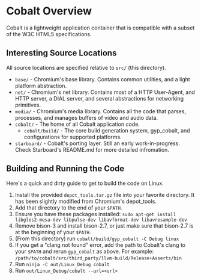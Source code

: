 # Cobalt Overview

Cobalt is a lightweight application container that is compatible with a subset
of the W3C HTML5 specifications.

## Interesting Source Locations

All source locations are specified relative to `src/` (this directory).

  * `base/` - Chromium's base library. Contains common utilities, and a light platform
    abstraction.
  * `net/` - Chromium's net library. Contains most of a HTTP User-Agent, and
    HTTP server, a DIAL server, and several abstractions for networking
    primitives.
  * `media/` - Chromium's media library. Contains all the code that parses,
    processes, and manages buffers of video and audio data.
  * `cobalt/` - The home of all Cobalt application code.
    * `cobalt/build/` - The core build generation system, gyp_cobalt, and
      configurations for supported platforms.
  * `starboard/` - Cobalt's porting layer. Still an early
    work-in-progress. Check Starboard's README.md for more detailed infromation.

## Building and Running the Code

Here's a quick and dirty guide to get to build the code on Linux.

  1. Install the provided `depot_tools.tar.gz` file into your favorite
     directory. It has been slightly modified from Chromium's depot_tools.
  2. Add that directory to the end of your `$PATH`.
  3. Ensure you have these packages installed: `sudo apt-get install
     libgles2-mesa-dev libpulse-dev libavformat-dev libavresample-dev`
  4. Remove bison-3 and install bison-2.7, or just make sure that bison-2.7 is
     at the beginning of your `$PATH`.
  5. (From this directory) run `cobalt/build/gyp_cobalt -C Debug linux`
  6. If you get a "clang not found" error, add the path to Cobalt's clang to
     your `$PATH` and rerun `gyp_cobalt` as above. For example:
     `/path/to/cobalt/src/third_party/llvm-build/Release+Asserts/bin`
  7. Run `ninja -C out/Linux_Debug cobalt`
  8. Run `out/Linux_Debug/cobalt --url=<url>`
